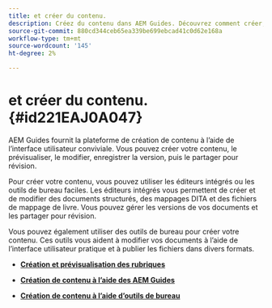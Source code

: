 ```yaml
---
title: et créer du contenu.
description: Créez du contenu dans AEM Guides. Découvrez comment créer, prévisualiser, modifier, enregistrer la version de votre document et partager pour révision.
source-git-commit: 880cd344ceb65ea339be699ebcad41c0d62e168a
workflow-type: tm+mt
source-wordcount: '145'
ht-degree: 2%

---
```


# et créer du contenu. {#id221EAJ0A047}

AEM Guides fournit la plateforme de création de contenu à l’aide de l’interface utilisateur conviviale. Vous pouvez créer votre contenu, le prévisualiser, le modifier, enregistrer la version, puis le partager pour révision.

Pour créer votre contenu, vous pouvez utiliser les éditeurs intégrés ou les outils de bureau faciles. Les éditeurs intégrés vous permettent de créer et de modifier des documents structurés, des mappages DITA et des fichiers de mappage de livre. Vous pouvez gérer les versions de vos documents et les partager pour révision.

Vous pouvez également utiliser des outils de bureau pour créer votre contenu. Ces outils vous aident à modifier vos documents à l’aide de l’interface utilisateur pratique et à publier les fichiers dans divers formats.

- **[Création et prévisualisation des rubriques](create-preview-topics.md)**

- **[Création de contenu à l’aide des AEM Guides](authoring-content-xml-doc.md)**

- **[Création de contenu à l’aide d’outils de bureau](author-desktop-tools.md)**
